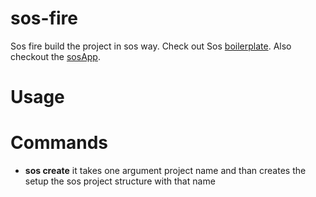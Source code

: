 sos-fire
===

Sos fire build the project in sos way. Check out Sos
[boilerplate](https://github.com/jkhabra/react-typescript-graphql-postgres-boilerplate).
Also checkout the [sosApp](https://github.com/sosinc/sos-app).

<!-- toc -->
# Usage
<!-- usage -->
# Commands
- **sos create** it takes one argument project name and than creates the setup the sos project structure with that name
<!-- commands -->
